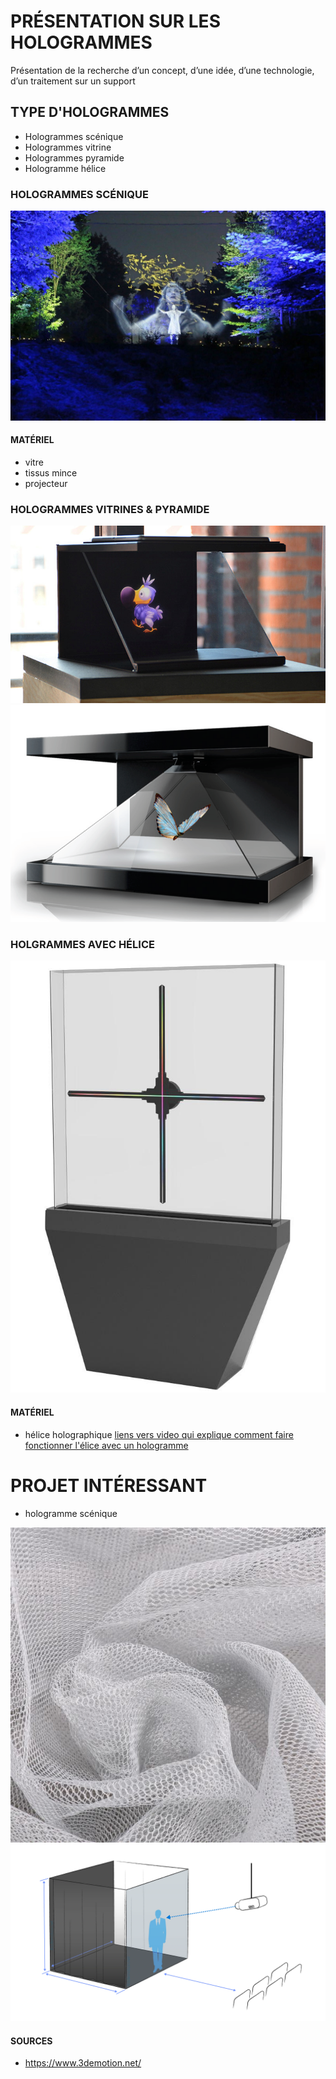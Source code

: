 # PRÉSENTATION SUR LES HOLOGRAMMES
Présentation de la recherche d’un concept, d’une idée, d’une technologie, d’un traitement sur un support

## TYPE D'HOLOGRAMMES
* Hologrammes scénique
* Hologrammes vitrine
* Hologrammes pyramide
* Hologramme hélice


### HOLOGRAMMES SCÉNIQUE
![image scénique 01](assets/images/hologramme_scenique_01.jpg)
#### MATÉRIEL
* vitre
* tissus mince
* projecteur
### HOLOGRAMMES VITRINES & PYRAMIDE
![image vitrine 01](assets/images/hologramme_vitrine_01.jpg)
![image pyramide 01](assets/images/hologramme_pyramide_01.png)
### HOLGRAMMES AVEC HÉLICE
![image hélice 01](assets/images/hologramme_elice_01.jpg)
#### MATÉRIEL
* hélice holographique
[liens vers video qui explique comment faire fonctionner l'élice avec un hologramme](https://www.youtube.com/watch?v=1Qrm0Y9UhVA)

# PROJET INTÉRESSANT
* hologramme scénique

  
![image du tissus](assets/images/tissus_01.jpg)
![image exmple de l'holograme scnénique](assets/images/exemple_holograme_scenique_01.png)



#### SOURCES
* https://www.3demotion.net/
